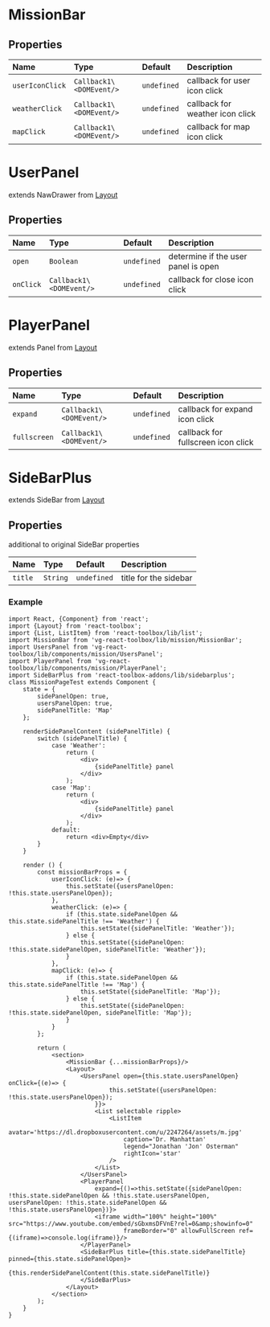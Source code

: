 # MissionBar

## Properties

| Name          | Type    | Default  | Description|
|:-----|:-----|:-----|:-----|
| `userIconClick` | `Callback1\<DOMEvent/>`  | `undefined`     | callback for user icon click|
| `weatherClick`     | `Callback1\<DOMEvent/>`    | `undefined`  | callback for weather icon click|
| `mapClick`      | `Callback1\<DOMEvent/>`    | `undefined`  | callback for map icon click|



# UserPanel 

extends NawDrawer from [Layout](http://react-toolbox.com/#/components/layout)

## Properties

| Name          | Type    | Default  | Description|
|:-----|:-----|:-----|:-----|
| `open` | `Boolean`  | `undefined`     | determine if the user panel is open|
| `onClick`     | `Callback1\<DOMEvent/>`    | `undefined`  | callback for close icon click|

# PlayerPanel 

extends Panel from [Layout](http://react-toolbox.com/#/components/layout)

## Properties

| Name          | Type    | Default  | Description|
|:-----|:-----|:-----|:-----|
| `expand`     | `Callback1\<DOMEvent/>`    | `undefined`  | callback for expand icon click|
| `fullscreen`     | `Callback1\<DOMEvent/>`    | `undefined`  | callback for fullscreen icon click|

# SideBarPlus 

extends SideBar from [Layout](http://react-toolbox.com/#/components/layout)

## Properties

additional to original SideBar properties 

| Name          | Type    | Default  | Description|
|:-----|:-----|:-----|:-----|
| `title`     | `String`    | `undefined`  | title for the sidebar |

### Example

```
import React, {Component} from 'react';
import {Layout} from 'react-toolbox';
import {List, ListItem} from 'react-toolbox/lib/list';
import MissionBar from 'vg-react-toolbox/lib/mission/MissionBar';
import UsersPanel from 'vg-react-toolbox/lib/components/mission/UsersPanel';
import PlayerPanel from 'vg-react-toolbox/lib/components/mission/PlayerPanel';
import SideBarPlus from 'react-toolbox-addons/lib/sidebarplus';
class MissionPageTest extends Component {
    state = {
        sidePanelOpen: true,
        usersPanelOpen: true,
        sidePanelTitle: 'Map'
    };

    renderSidePanelContent (sidePanelTitle) {
        switch (sidePanelTitle) {
            case 'Weather':
                return (
                    <div>
                        {sidePanelTitle} panel
                    </div>
                );
            case 'Map':
                return (
                    <div>
                        {sidePanelTitle} panel
                    </div>
                );
            default:
                return <div>Empty</div>
        }
    }

    render () {
        const missionBarProps = {
            userIconClick: (e)=> {
                this.setState({usersPanelOpen: !this.state.usersPanelOpen});
            },
            weatherClick: (e)=> {
                if (this.state.sidePanelOpen && this.state.sidePanelTitle !== 'Weather') {
                    this.setState({sidePanelTitle: 'Weather'});
                } else {
                    this.setState({sidePanelOpen: !this.state.sidePanelOpen, sidePanelTitle: 'Weather'});
                }
            },
            mapClick: (e)=> {
                if (this.state.sidePanelOpen && this.state.sidePanelTitle !== 'Map') {
                    this.setState({sidePanelTitle: 'Map'});
                } else {
                    this.setState({sidePanelOpen: !this.state.sidePanelOpen, sidePanelTitle: 'Map'});
                }
            }
        };

        return (
            <section>
                <MissionBar {...missionBarProps}/>
                <Layout>
                    <UsersPanel open={this.state.usersPanelOpen} onClick={(e)=> {
                            this.setState({usersPanelOpen: !this.state.usersPanelOpen});
                        }}>
                        <List selectable ripple>
                            <ListItem
                                avatar='https://dl.dropboxusercontent.com/u/2247264/assets/m.jpg'
                                caption='Dr. Manhattan'
                                legend="Jonathan 'Jon' Osterman"
                                rightIcon='star'
                            />
                        </List>
                    </UsersPanel>
                    <PlayerPanel
                        expand={()=>this.setState({sidePanelOpen: !this.state.sidePanelOpen && !this.state.usersPanelOpen, usersPanelOpen: !this.state.sidePanelOpen && !this.state.usersPanelOpen})}>
                        <iframe width="100%" height="100%" src="https://www.youtube.com/embed/sGbxmsDFVnE?rel=0&amp;showinfo=0"
                                frameBorder="0" allowFullScreen ref={(iframe)=>console.log(iframe)}/>
                    </PlayerPanel>
                    <SideBarPlus title={this.state.sidePanelTitle} pinned={this.state.sidePanelOpen}>
                        {this.renderSidePanelContent(this.state.sidePanelTitle)}
                    </SideBarPlus>
                </Layout>
            </section>
        );
    }
}
```

